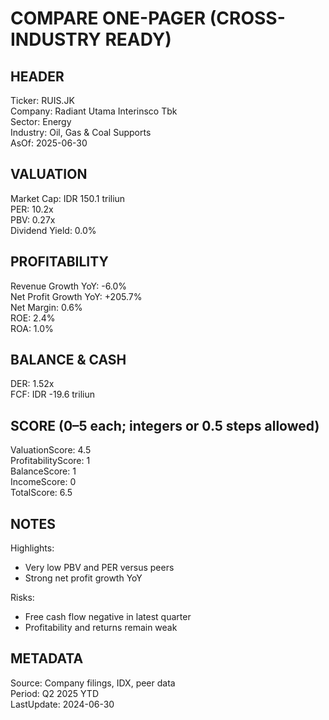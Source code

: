 # COMPARE ONE-PAGER (CROSS-INDUSTRY READY)

## HEADER
Ticker: RUIS.JK  
Company: Radiant Utama Interinsco Tbk  
Sector: Energy  
Industry: Oil, Gas & Coal Supports  
AsOf: 2025-06-30

## VALUATION
Market Cap: IDR 150.1 triliun  
PER: 10.2x  
PBV: 0.27x  
Dividend Yield: 0.0%

## PROFITABILITY
Revenue Growth YoY: -6.0%  
Net Profit Growth YoY: +205.7%  
Net Margin: 0.6%  
ROE: 2.4%  
ROA: 1.0%

## BALANCE & CASH
DER: 1.52x  
FCF: IDR -19.6 triliun

## SCORE (0–5 each; integers or 0.5 steps allowed)
ValuationScore: 4.5  
ProfitabilityScore: 1  
BalanceScore: 1  
IncomeScore: 0  
TotalScore: 6.5

## NOTES
Highlights:
- Very low PBV and PER versus peers
- Strong net profit growth YoY

Risks:
- Free cash flow negative in latest quarter
- Profitability and returns remain weak

## METADATA
Source: Company filings, IDX, peer data  
Period: Q2 2025 YTD  
LastUpdate: 2024-06-30